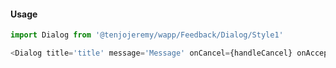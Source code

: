 #### Usage

```js
import Dialog from '@tenjojeremy/wapp/Feedback/Dialog/Style1'
```

```js
<Dialog title='title' message='Message' onCancel={handleCancel} onAccept={handleAccept} />
```
